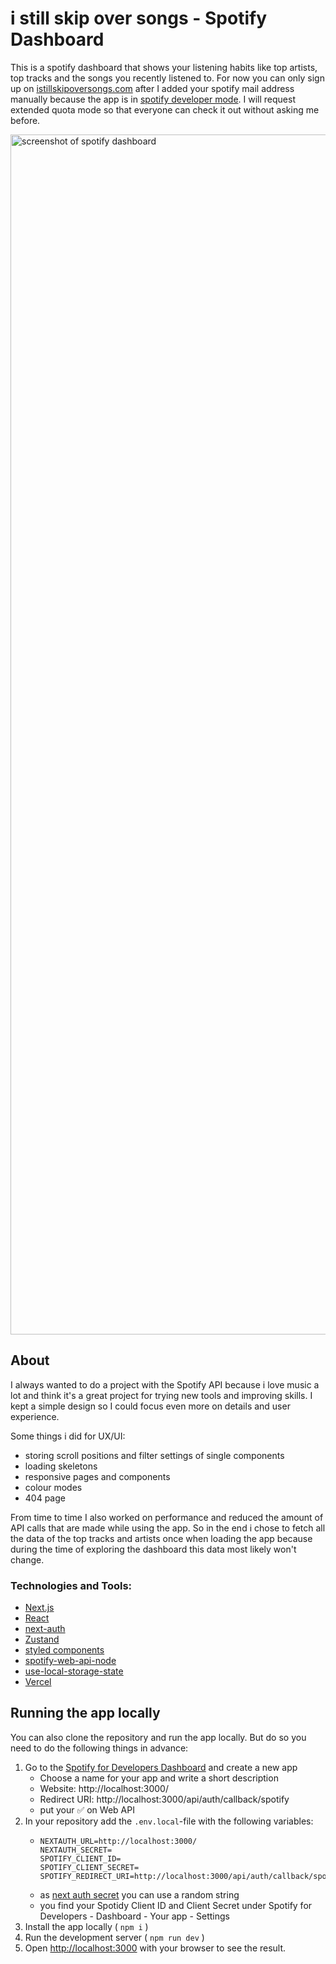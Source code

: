 # i still skip over songs - Spotify Dashboard

This is a spotify dashboard that shows your listening habits like top artists, top tracks and the songs you recently listened to.
For now you can only sign up on [istillskipoversongs.com](https://www.istillskipoversongs.com/) after I added your spotify mail address manually because the app is in [spotify developer mode](https://developer.spotify.com/documentation/web-api/concepts/quota-modes). I will request extended quota mode so that everyone can check it out without asking me before.

<img width="1920" alt="screenshot of spotify dashboard" src="https://raw.githubusercontent.com/lennart-kaminsky/lennart-kaminsky/main/assets/spotify-dashboard-screenshots.png">


## About

I always wanted to do a project with the Spotify API because i love music a lot and think it's a great project for trying new tools and improving skills. I kept a simple design so I could focus even more on details and user experience.

Some things i did for UX/UI:

- storing scroll positions and filter settings of single components 
- loading skeletons
- responsive pages and components
- colour modes
- 404 page

From time to time I also worked on performance and reduced the amount of API calls that are made while using the app. So in the end i chose to fetch all the data of the top tracks and artists once when loading the app because during the time of exploring the dashboard this data most likely won't change. 

### Technologies and Tools:

- [Next.js](https://nextjs.org)
- [React](https://react.dev/)
- [next-auth](https://next-auth.js.org) 
- [Zustand](https://zustand-demo.pmnd.rs) 
- [styled components](https://styled-components.com)
- [spotify-web-api-node](https://github.com/thelinmichael/spotify-web-api-node)
- [use-local-storage-state](https://github.com/astoilkov/use-local-storage-state)
- [Vercel](https://vercel.com/)


## Running the app locally

You can also clone the repository and run the app locally. But do so you need to do the following things in advance:

1. Go to the [Spotify for Developers Dashboard](https://developer.spotify.com/dashboard) and create a new app
    - Choose a name for your app and write a short description
    - Website: http://localhost:3000/
    - Redirect URI: http://localhost:3000/api/auth/callback/spotify
    - put your ✅ on Web API
2. In your repository add the `.env.local`-file with the following variables:
     - ```
       NEXTAUTH_URL=http://localhost:3000/
       NEXTAUTH_SECRET= 
       SPOTIFY_CLIENT_ID=
       SPOTIFY_CLIENT_SECRET=
       SPOTIFY_REDIRECT_URI=http://localhost:3000/api/auth/callback/spotify
       ```
    - as [next auth secret](https://next-auth.js.org/configuration/options) you can use a random string
    - you find your Spotidy Client ID and Client Secret under Spotify for Developers - Dashboard - Your app - Settings
3. Install the app locally ( `npm i` )
4. Run the development server ( `npm run dev` )
5. Open [http://localhost:3000](http://localhost:3000) with your browser to see the result.

